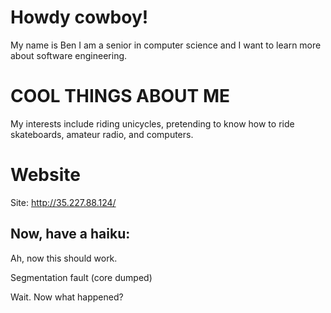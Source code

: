 # Howdy cowboy!


My name is Ben I am a senior in computer science and I want to learn more about software engineering.

# COOL THINGS ABOUT ME
My interests include riding unicycles, pretending to know how to ride skateboards, amateur radio, and computers.

# Website
Site: http://35.227.88.124/

## Now, have a haiku:

Ah, now this should work.

Segmentation fault (core dumped)

Wait. Now what happened?
